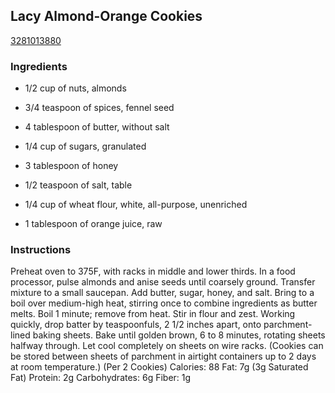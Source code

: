 ## Lacy Almond-Orange Cookies

[3281013880](http://www.epicurious.com/recipes/food/views/lacy-almond-orange-cookies-387681)

### Ingredients

 - 1/2 cup of nuts, almonds

 - 3/4 teaspoon of spices, fennel seed

 - 4 tablespoon of butter, without salt

 - 1/4 cup of sugars, granulated

 - 3 tablespoon of honey

 - 1/2 teaspoon of salt, table

 - 1/4 cup of wheat flour, white, all-purpose, unenriched

 - 1 tablespoon of orange juice, raw

### Instructions

Preheat oven to 375F, with racks in middle and lower thirds. In a food processor, pulse almonds and anise seeds until coarsely ground. Transfer mixture to a small saucepan. Add butter, sugar, honey, and salt. Bring to a boil over medium-high heat, stirring once to combine ingredients as butter melts. Boil 1 minute; remove from heat. Stir in flour and zest. Working quickly, drop batter by teaspoonfuls, 2 1/2 inches apart, onto parchment-lined baking sheets. Bake until golden brown, 6 to 8 minutes, rotating sheets halfway through. Let cool completely on sheets on wire racks. (Cookies can be stored between sheets of parchment in airtight containers up to 2 days at room temperature.) (Per 2 Cookies) Calories: 88 Fat: 7g (3g Saturated Fat) Protein: 2g Carbohydrates: 6g Fiber: 1g